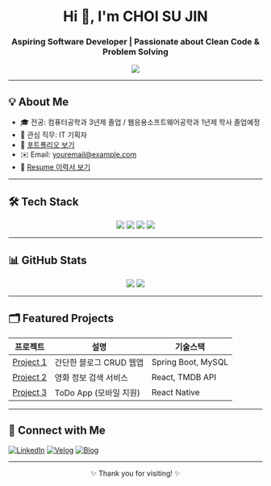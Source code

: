 <h1 align="center">Hi 👋, I'm CHOI SU JIN</h1>
<h3 align="center">Aspiring Software Developer | Passionate about Clean Code & Problem Solving</h3>

<p align="center">
  <img src="https://readme-typing-svg.demolab.com/?lines=Welcome+to+my+GitHub!;I'm+a+passionate+developer;Let's+build+something+great!&center=true&width=380&height=45">
</p>

---

## 💡 About Me

- 🎓 전공: 컴퓨터공학과 3년제 졸업 / 웹응용소프트웨어공학과 1년제 학사 졸업예정
- 💼 관심 직무: IT 기획자
- 📝 [포트폴리오 보기](https://your-portfolio-link.com)
- ✉️ Email: youremail@example.com
- 📄 [Resume 이력서 보기](https://your-resume-link.pdf)

---

## 🛠️ Tech Stack

<div align="center">
  <img src="https://img.shields.io/badge/Java-007396?style=for-the-badge&logo=OpenJDK&logoColor=white"/>
  <img src="https://img.shields.io/badge/Spring Boot-6DB33F?style=for-the-badge&logo=Spring+Boot&logoColor=white"/>
  <img src="https://img.shields.io/badge/React-61DAFB?style=for-the-badge&logo=React&logoColor=black"/>
  <img src="https://img.shields.io/badge/MySQL-005C84?style=for-the-badge&logo=MySQL&logoColor=white"/>
</div>

---

## 📊 GitHub Stats

<div align="center">
  <img src="https://github-readme-stats.vercel.app/api?username=your-username&show_icons=true&theme=default"/>
  <img src="https://github-readme-stats.vercel.app/api/top-langs/?username=your-username&layout=compact&theme=default"/>
</div>

---

## 🗂️ Featured Projects

| 프로젝트 | 설명 | 기술스택 |
|---------|------|----------|
| [Project 1](https://github.com/your-username/project1) | 간단한 블로그 CRUD 웹앱 | Spring Boot, MySQL |
| [Project 2](https://github.com/your-username/project2) | 영화 정보 검색 서비스 | React, TMDB API |
| [Project 3](https://github.com/your-username/project3) | ToDo App (모바일 지원) | React Native |

---

## 🔗 Connect with Me

[![LinkedIn](https://img.shields.io/badge/LinkedIn-blue?style=flat&logo=linkedin&logoColor=white)](https://linkedin.com/in/yourname)
[![Velog](https://img.shields.io/badge/Velog-20C997?style=flat&logo=velog&logoColor=white)](https://velog.io/@yourid)
[![Blog](https://img.shields.io/badge/Blog-black?style=flat&logo=github&logoColor=white)](https://yourblog.example.com)

---

<p align="center">✨ Thank you for visiting! ✨</p>
